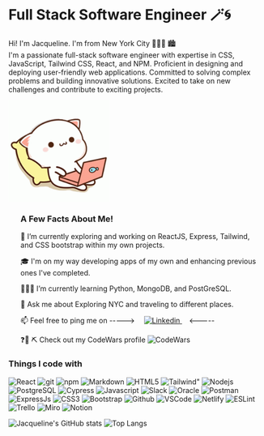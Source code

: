 <h1 align="left"> Full Stack Software Engineer 🪄🌀</h1>
<p>
<!-- <img align="center" src="https://github.com/jkpasaoa/images/blob/68ef1bda73cb1e038fdca67676b700f178011a49/github%20banner2.png" /> </p> -->
  Hi! I'm Jacqueline. I'm from New York City 🍎🗽🚖 🏙️
  <br />
  I'm a passionate full-stack software engineer with expertise in CSS, JavaScript, Tailwind CSS, React, and NPM. Proficient in designing and deploying user-friendly web applications. Committed to solving complex problems and building innovative solutions. Excited to take on new challenges and contribute to exciting projects.
  <p>
<img align="center" src="https://raw.githubusercontent.com/jkpasaoa/images/main/mochi.gif?token=GHSAT0AAAAAAB37RNPHDSE5BL7QCHTXFKLKY4PUMVA" width="200" height="200" /> </p>
<ul align="left">
  <h3>A Few Facts About Me!</h3>
  <p>🌱 I’m currently exploring and working on ReactJS, Express, Tailwind, and CSS bootstrap within my own projects.
    <p>🎓 I'm on my way developing apps of my own and enhancing previous ones I've completed.
<p>👩🏻‍💻 I’m currently learning Python, MongoDB, and PostGreSQL.
  <p>🛫 Ask me about Exploring NYC and traveling to different places.
   <p>📫 Feel free to ping me on ----->&ensp;&ensp;
<a href="https://www.linkedin.com/in/jacquelinepasaoa" target="_blank" rel="nofollow">
  <img alt="Linkedin" src="https://img.shields.io/badge/LinkedIn-0077B5?style=flat-square&logo=linkedin&logoColor=white" />
</a>
&ensp;&ensp;<-----
</p>
    </p>
    <p>❓📝 ⛏ Check out my CodeWars profile <img src="https://www.codewars.com/users/jkpasaoa/badges/small" alt="CodeWars" style="max-width: 100%;"></p>
</ul>

<h3>Things I code with</h3>
<p>
  <img alt="React" src="https://img.shields.io/badge/-React-45b8d8?style=for-the-badge&logo=react&logoColor=white" />
    <img alt="git" src="https://img.shields.io/badge/-Git-F05032?style=for-the-badge&logo=git&logoColor=white" />
    <img alt="npm" src="https://img.shields.io/badge/-NPM-CB3837?style=for-the-badge&logo=npm&logoColor=white" />
  <img alt="Markdown" src="https://img.shields.io/badge/-Markdown-000000?style=for-the-badge&logo=markdown" />
  <img alt="HTML5" src="https://img.shields.io/badge/HTML5-E34F26?style=for-the-badge&logo=html5&logoColor=white" />
  <img alt=Tailwind" src="https://img.shields.io/badge/Tailwind_CSS-38B2AC?style=for-the-badge&logo=tailwind-css&logoColor=white" />
    <img alt="Nodejs" src="https://img.shields.io/badge/-Nodejs-43853d?style=for-the-badge&logo=Node.js&logoColor=white" />
  <img alt="PostgreSQL" src="https://img.shields.io/badge/PostgreSQL-316192?style=for-the-badge&logo=postgresql&logoColor=white" />
  <img alt="Cypress" src="https://img.shields.io/badge/Cypress-17202C?style=for-the-badge&logo=cypress&logoColor=white" />
<img alt="Javascript" src="https://img.shields.io/badge/-JavaScript-%23F7DF1C?style=for-the-badge&logo=javascript&logoColor=000000&labelColor=%23F7DF1C&color=%23FFCE5A" />
  
  <img alt="Slack" src="https://img.shields.io/badge/Slack-4A154B?style=for-the-badge&logo=Slack&logoColor=white"/>
   <img alt="Oracle" src="https://img.shields.io/badge/Oracle-F80000?style=for-the-badge&logo=oracle&logoColor=black" />
  <img alt="Postman" src="https://img.shields.io/badge/Postman-FF6C37?style=for-the-badge&logo=Postman&logoColor=white"/>
  <img alt="ExpressJs" src="https://img.shields.io/badge/Express.js-000000?style=for-the-badge&logo=express&logoColor=000000&labelColor=white" />

<img alt="CSS3" src="https://img.shields.io/badge/-CSS3-%231572B6?style=for-the-badge&logo=css3" />

<img alt="Bootstrap" src="https://img.shields.io/badge/-Bootstrap-563D7C?style=for-the-badge&logo=Bootstrap" />

<img alt="Github" src="https://img.shields.io/badge/-GitHub-181717?style=for-the-badge&logo=github" />

<img alt="VSCode" src="http://img.shields.io/badge/-VS%20Code-007ACC?style=for-the-badge&logo=visual-studio-code&logoColor=ffffff" />
<img alt="Netlify" src="https://img.shields.io/badge/Netlify-00C7B7?style=for-the-badge&logo=netlify&logoColor=white" />
<img alt="ESLint" src="https://img.shields.io/badge/eslint-3A33D1?style=for-the-badge&logo=eslint&logoColor=white" />
<img alt="Trello" src="https://img.shields.io/badge/Trello-0052CC?style=for-the-badge&logo=trello&logoColor=white" />
<img alt="Miro" src="https://img.shields.io/badge/Miro-050038?style=for-the-badge&logo=Miro&logoColor=white" />
<img alt="Notion" src="https://img.shields.io/badge/Notion-000000?style=for-the-badge&logo=notion&logoColor=white" />
  
![Jacqueline's GitHub stats](https://github-readme-stats.vercel.app/api?username=jkpasaoa&show_icons=true&theme=blue-green)
![Top Langs](https://github-readme-stats.vercel.app/api/top-langs/?username=jkpasaoa&layout=donut&show_icons=true&theme=blue-green)
</p>
